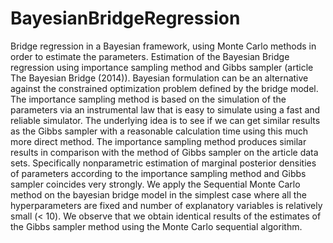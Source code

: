 # BayesianBridgeRegression
Bridge regression in a Bayesian framework,  using Monte Carlo methods in order to estimate the parameters. 
Estimation of the Bayesian Bridge regression using importance sampling method and Gibbs sampler (article The Bayesian Bridge (2014)).
Bayesian formulation can be an alternative against the constrained optimization problem
defined by the bridge model.
The importance sampling method is based on the simulation of the parameters via an instrumental law that is easy to simulate using a fast and reliable simulator.
The underlying idea is to see if we can get similar results as the Gibbs sampler with a reasonable calculation time
using this much more direct method.
The importance sampling method produces similar results in comparison with the method of Gibbs sampler
on the article data sets.
Specifically nonparametric estimation of marginal posterior densities of parameters according to the importance sampling method and Gibbs sampler coincides very strongly.
We apply the Sequential Monte Carlo method on the bayesian bridge model in the simplest case where all the hyperparameters are fixed and number of explanatory variables is relatively small (< 10).
We observe that we obtain identical results of the estimates of the Gibbs sampler method using the Monte Carlo sequential algorithm.
